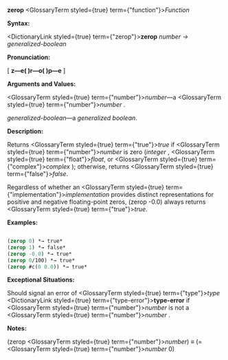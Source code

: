 **zerop** <GlossaryTerm styled={true} term={"function"}><i>Function</i></GlossaryTerm> 



**Syntax:** 



<DictionaryLink styled={true} term={"zerop"}><b>zerop</b></DictionaryLink> *number → generalized-boolean* 



**Pronunciation:** 



[ **z—e( )r—o( )p—e** ] 



**Arguments and Values:** 



<GlossaryTerm styled={true} term={"number"}><i>number</i></GlossaryTerm>—a <GlossaryTerm styled={true} term={"number"}><i>number</i></GlossaryTerm> . 



*generalized-boolean*—a *generalized boolean*. 



**Description:** 



Returns <GlossaryTerm styled={true} term={"true"}><i>true</i></GlossaryTerm> if <GlossaryTerm styled={true} term={"number"}><i>number</i></GlossaryTerm> is zero (*integer* , <GlossaryTerm styled={true} term={"float"}><i>float</i></GlossaryTerm>, or <GlossaryTerm styled={true} term={"complex"}><i>complex</i></GlossaryTerm> ); otherwise, returns <GlossaryTerm styled={true} term={"false"}><i>false</i></GlossaryTerm>. 



Regardless of whether an <GlossaryTerm styled={true} term={"implementation"}><i>implementation</i></GlossaryTerm> provides distinct representations for positive and negative floating-point zeros, (zerop -0.0) always returns <GlossaryTerm styled={true} term={"true"}><i>true</i></GlossaryTerm>. 



**Examples:**
```lisp

(zerop 0) *→ true* 
(zerop 1) *→ false* 
(zerop -0.0) *→ true* 
(zerop 0/100) *→ true* 
(zerop #c(0 0.0)) *→ true* 

```
**Exceptional Situations:** 



Should signal an error of <GlossaryTerm styled={true} term={"type"}><i>type</i></GlossaryTerm> <DictionaryLink styled={true} term={"type-error"}><b>type-error</b></DictionaryLink> if <GlossaryTerm styled={true} term={"number"}><i>number</i></GlossaryTerm> is not a <GlossaryTerm styled={true} term={"number"}><i>number</i></GlossaryTerm> . 



**Notes:** 



(zerop <GlossaryTerm styled={true} term={"number"}><i>number</i></GlossaryTerm>) *≡* (= <GlossaryTerm styled={true} term={"number"}><i>number</i></GlossaryTerm> 0) 



